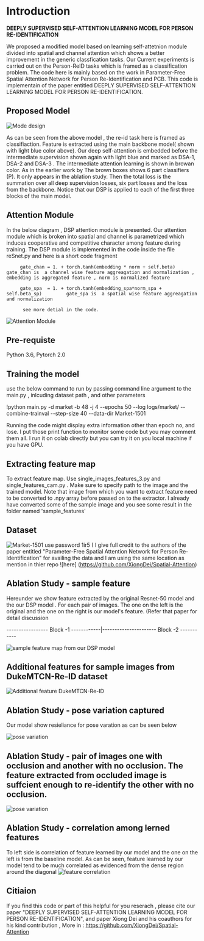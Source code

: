 
# Introduction

 
  **DEEPLY SUPERVISED SELF-ATTENTION LEARNING MODEL FOR PERSON RE-IDENTIFICATION**
  
 We proposed a modified model based on learning self-attetnion module divided into  spatial and channel attention which shows a better improvement in the generic classfication tasks. Our Current experiments is carried out on the Person-ReID tasks which is framed as a classification problem. The code here is mainly based on the work in Parameter-Free Spatial Attention Network for Person Re-Identification and PCB.
This code is implementain of the paper entitled DEEPLY SUPERVISED SELF-ATTENTION LEARNING MODEL FOR PERSON RE-IDENTIFICATION. 

## Proposed Model

![Mode design](https://github.com/bmiftah/DSP_Person_ReID/blob/main/Model%20Design.png)

As can be seen from the above model , the re-id task here is framed as classifiaction. Feature is extracted using the main backbone model( shown with light blue color above). Our deep self-attention is embedded before the intermediate supervision shown again with light blue and marked as DSA-1, DSA-2 and DSA-3 . The intermediate attention learning is shown in browan color. As in the earlier work by  The brown boxes shows 6 part classifiers (P). It only appears in the ablation study. Then the total loss is the summation over all deep supervision losses, six part losses and the loss from the backbone. Notice that our DSP is applied to each of the first three blocks of the main model.
## Attention Module 
In the below diagram , DSP attention module is presented. Our attention module which is broken into spatial and channel is parametrized which induces cooperative and competitive character among feature during training. The DSP module is implemented in the code inside the file reSnet.py  and here is a short code fragment 

         gate_chan = 1. + torch.tanh(embedding * norm + self.beta)                  gate_chan is  a channel wise feature aggreagation and normalization , embedding is aggregated feature , norm is normalized feature
         
         gate_spa  = 1. + torch.tanh(embedding_spa*norm_spa + self.beta_sp)         gate_spa is  a spatial wise feature aggreagation and normalization  

          see more detial in the code.
![Attention Module](https://github.com/bmiftah/DSP_Person_ReID/blob/main/Figure_3.png)

## Pre-requiste

Python 3.6, Pytorch 2.0 
## Training the model 
use the below command to run by passing command line argument to the main.py , inlcuding dataset path , and other parameters 

!python main.py -d market -b 48 -j 4 --epochs 50 --log logs/market/ --combine-trainval --step-size 40 --data-dir Market-1501  

Running the code might display extra information other than epoch no, and lose. I put those print function to monitor some code but you may comment them all. I run it on colab directly but you can try it on you local machine if you have GPU. 

## Extracting feature map
To extract feature map. Use  single_images_features_3.py and single_features_cam.py  . Make sure to specify path to the image and the trained model. Note that image from which you want to extract feature need to be converted to .npy array before passed on to the extractor. I already have converted some of the sample image and you see some result in the folder named 'sample_features'
## Dataset 
![Market-1501](https://pan.baidu.com/s/1qlCJEdEY7UueGL-VdhH6xw) use password 1ir5 ( I give full credit to the  authors of the paper entitled "Parameter-Free Spatial Attention Network for Person Re-Identification" for availing the data and I am using the same location as mention in thier repo ![here] (https://github.com/XiongDei/Spatial-Attention)
## Ablation Study - sample feature 
Hereunder we show feature extracted by the original Resnet-50 model and the our DSP model . For each pair of images. The one on the left is the original and the one on the right is our model's feature. (Refer that paper for detail discussion

-----------------  Block -1             ------------|----------------------   Block -2  -----------
  


  
![ sample feature map from our DSP model ](https://github.com/bmiftah/DSP_Person_ReID/blob/main/Abalation%20study.png)  
## Additional features for sample images from DukeMTCN-Re-ID dataset 

![Additional feature DukeMTCN-Re-ID](https://github.com/bmiftah/DSP_Person_ReID/blob/main/Figure_6.png)


## Ablation Study - pose variation captured 
Our model show resieliance for pose varation as can be seen below 

![pose variation ](https://github.com/bmiftah/DSP_Person_ReID/blob/main/Abalation_study_2.png)

## Ablation Study - pair of images one with occlusion and another with no occlusion. The feature extracted from occluded image is suffcient enough to re-identify the other with no occlusion.
![pose variation ](https://github.com/bmiftah/DSP_Person_ReID/blob/main/Figure_8.png)



## Ablation Study - correlation among lerned features 
To left side is correlation of feature learned by our model and the one on the left is from the baseline model. As can be seen, feature learned by our model tend to be much correlated as evidenced from the dense region around the diagonal 
![ feature correlation ](https://github.com/bmiftah/DSP_Person_ReID/blob/main/Feature%20correlation%20amount%20features.png)

## Citiaion
If you find this code or part of this helpful for you reserach , please cite our paper "DEEPLY SUPERVISED SELF-ATTENTION LEARNING MODEL FOR PERSON RE-IDENTIFICATION",  and paper Xiong Dei and his coauthors for his kind contribution , More in : https://github.com/XiongDei/Spatial-Attention

